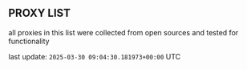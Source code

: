 ## PROXY LIST

all proxies in this list were collected from open sources and tested for functionality

last update: `2025-03-30 09:04:30.181973+00:00` UTC
